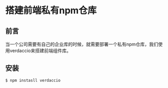 # 搭建前端私有npm仓库

## 前言

当一个公司需要有自己的企业库的时候，就需要部署一个私有npm仓库，我们使用verdaccio来搭建前端组件库。

## 安装

```shell
$ npm instasll verdaccio
```
